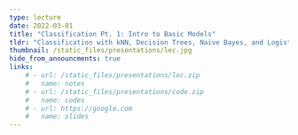 ```yaml
---
type: lecture
date: 2022-03-01
title: "Classification Pt. 1: Intro to Basic Models"
tldr: "Classification with kNN, Decision Trees, Naive Bayes, and Logistic Regression"
thumbnail: /static_files/presentations/lec.jpg
hide_from_announcments: true
links: 
    # - url: /static_files/presentations/lec.zip
    #   name: notes
    # - url: /static_files/presentations/code.zip
    #   name: codes
    # - url: https://google.com
    #   name: slides
---
```

<!-- **Suggested Readings:** -->
<!-- - [Readings 1](http://example.com) -->
